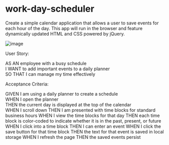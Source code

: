 # work-day-scheduler

Create a simple calendar application that allows a user to save events for each hour of the day. This app will run in the browser and feature dynamically updated HTML and CSS powered by jQuery.

![image](https://user-images.githubusercontent.com/89672040/160189591-c63547d0-ebac-4500-888e-3e8bd2ca7866.png)


User Story:

AS AN employee with a busy schedule<br>
I WANT to add important events to a daily planner<br>
SO THAT I can manage my time effectively<br>

Acceptance Criteria:

GIVEN I am using a daily planner to create a schedule<br>
WHEN I open the planner<br>
THEN the current day is displayed at the top of the calendar<br>
WHEN I scroll down
THEN I am presented with time blocks for standard business hours
WHEN I view the time blocks for that day
THEN each time block is color-coded to indicate whether it is in the past, present, or future
WHEN I click into a time block
THEN I can enter an event
WHEN I click the save button for that time block
THEN the text for that event is saved in local storage
WHEN I refresh the page
THEN the saved events persist
